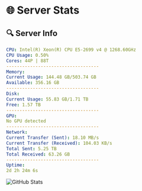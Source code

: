 # 🌐 Server Stats
## 🔍 Server Info
```yaml
CPU: Intel(R) Xeon(R) CPU E5-2699 v4 @ 1268.60GHz
CPU Usage: 0.50%
Cores: 44P | 88T
-----------------------------------
Memory:
Current Usage: 144.48 GB/503.74 GB
Available: 356.16 GB
-----------------------------------
Disk:
Current Usage: 55.83 GB/1.71 TB
Free: 1.57 TB
-----------------------------------
GPU:
No GPU detected
-----------------------------------
Network:
Current Transfer (Sent): 18.10 MB/s
Current Transfer (Received): 104.03 KB/s
Total Sent: 5.25 TB
Total Received: 63.26 GB
-----------------------------------
Uptime:
2d 2h 24m 6s
```
![GitHub Stats](https://img.shields.io/badge/Updated-2025-03-09_23:46:55-blue)
